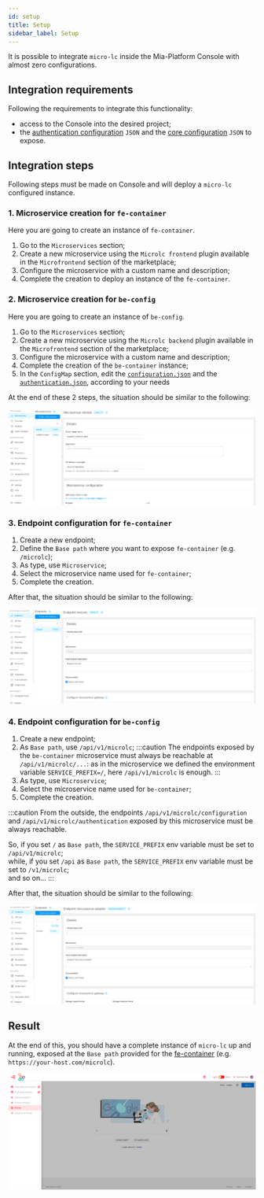 ```yaml
---
id: setup
title: Setup
sidebar_label: Setup
---
```


It is possible to integrate `micro-lc` inside the Mia-Platform Console with almost zero configurations.

## Integration requirements

Following the requirements to integrate this functionality:

- access to the Console into the desired project;
- the [authentication configuration](authentication.md) `JSON` and the [core configuration](core_configuration.md) `JSON` to expose.

## Integration steps

Following steps must be made on Console and will deploy a `micro-lc` configured instance.

### 1. Microservice creation for `fe-container`
 
Here you are going to create an instance of `fe-container`.

1. Go to the `Microservices` section;
2. Create a new microservice using the `Microlc frontend` plugin available in the `Microfrontend` section of the marketplace;
3. Configure the microservice with a custom name and description;
4. Complete the creation to deploy an instance of the `fe-container`.

### 2. Microservice creation for `be-config`

Here you are going to create an instance of `be-config`.

1. Go to the `Microservices` section;
2. Create a new microservice using the `Microlc backend` plugin available in the `Microfrontend` section of the marketplace;
3. Configure the microservice with a custom name and description;
4. Complete the creation of the `be-container` instance;
5. In the `ConfigMap` section, edit the [`configuration.json`](core_configuration.md#example) and the [`authentication.json`](authentication.md#example),
   according to your needs
   
At the end of these 2 steps, the situation should be similar to the following:

![Microservices configured](../img/microlc_ms_setup.png)

### 3. Endpoint configuration for `fe-container`

1. Create a new endpoint;
2. Define the `Base path` where you want to expose `fe-container` (e.g. `/microlc`);
3. As type, use `Microservice`;
4. Select the microservice name used for `fe-container`;
5. Complete the creation.

After that, the situation should be similar to the following:

![Endpoint configured](../img/microlc_setup_endpoint_fe.png)

### 4. Endpoint configuration for `be-config`

1. Create a new endpoint;
2. As `Base path`, use `/api/v1/microlc`;
   :::caution
   The endpoints exposed by the `be-container` microservice must always be reachable at `/api/v1/microlc/...`:
   as in the microservice we defined the environment variable `SERVICE_PREFIX=/`, here `/api/v1/microlc` is enough.
   :::
3. As type, use `Microservice`;
4. Select the microservice name used for `be-container`;
5. Complete the creation.

:::caution
From the outside, the endpoints `/api/v1/microlc/configuration` and `/api/v1/microlc/authentication` exposed by this microservice must be always reachable.

So, if you set `/` as `Base path`, the `SERVICE_PREFIX` env variable must be set to `/api/v1/microlc`;  
while, if you set `/api` as `Base path`, the `SERVICE_PREFIX` env variable must be set to `/v1/microlc`;  
and so on...
:::

After that, the situation should be similar to the following:

![Endpoint configured](../img/microlc_setup_endpoint_be.png)

## Result

At the end of this, you should have a complete instance of `micro-lc` up and running, 
exposed at the `Base path` provided for the [fe-container](setup.md#3-endpoint-configuration-for-fe-container)
(e.g. `https://your-host.com/microlc`). 

![Endpoint configured](../img/microlc_up_running.png)

